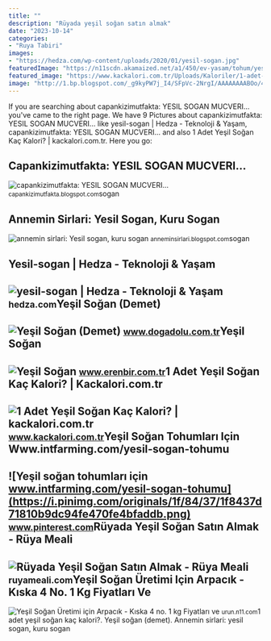 ```yaml
---
title: ""
description: "Rüyada yeşil soğan satın almak"
date: "2023-10-14"
categories:
- "Ruya Tabiri"
images:
- "https://hedza.com/wp-content/uploads/2020/01/yesil-sogan.jpg"
featuredImage: "https://n11scdn.akamaized.net/a1/450/ev-yasam/tohum/yesil-sogan-uretimi-icin-arpacik-kiska-4-no-1-kg__1118857262660975.jpg"
featured_image: "https://www.kackalori.com.tr/Uploads/Kaloriler/1-adet-yesil-sogan_82_2.jpg?width=300"
image: "http://1.bp.blogspot.com/_g9kyPW7j_I4/SFpVc-2NrgI/AAAAAAAABOo/4CY737gbr_g/w1200-h630-p-k-no-nu/SOGAN+MUCVER.JPG"
---
```


If you are searching about capankizimutfakta: YESIL SOGAN MUCVERI... you've came to the right page. We have 9 Pictures about capankizimutfakta: YESIL SOGAN MUCVERI... like yesil-sogan | Hedza - Teknoloji &amp; Yaşam, capankizimutfakta: YESIL SOGAN MUCVERI... and also 1 Adet Yeşil Soğan Kaç Kalori? | kackalori.com.tr. Here you go:

Capankizimutfakta: YESIL SOGAN MUCVERI...
-----------------------------------------

 ![capankizimutfakta: YESIL SOGAN MUCVERI...](http://1.bp.blogspot.com/_g9kyPW7j_I4/SFpVc-2NrgI/AAAAAAAABOo/4CY737gbr_g/w1200-h630-p-k-no-nu/SOGAN+MUCVER.JPG) <small>capankizimutfakta.blogspot.com</small>sogan

Annemin Sirlari: Yesil Sogan, Kuru Sogan
----------------------------------------

 ![annemin sirlari: Yesil sogan, kuru sogan](http://3.bp.blogspot.com/_o1s540Vke-w/S3q_7hRgk1I/AAAAAAAADXo/H2eOXqGOGQo/w1200-h630-p-k-no-nu/sogan+kolaj2.jpg) <small>anneminsirlari.blogspot.com</small>sogan

Yesil-sogan | Hedza - Teknoloji &amp; Yaşam
-------------------------------------------

 ![yesil-sogan | Hedza - Teknoloji & Yaşam](https://hedza.com/wp-content/uploads/2020/01/yesil-sogan.jpg) <small>hedza.com</small>Yeşil Soğan (Demet)
-------------------

 ![Yeşil Soğan (Demet)](https://www.dogadolu.com.tr/Uploads/UrunResimleri/buyuk/yesil-sogan-demet-c1-238.jpg) <small>www.dogadolu.com.tr</small>Yeşil Soğan
-----------

 ![Yeşil Soğan](https://www.erenbir.com.tr/Image/UrunImage/yesil-sogan.jpg) <small>www.erenbir.com.tr</small>1 Adet Yeşil Soğan Kaç Kalori? | Kackalori.com.tr
-------------------------------------------------

 ![1 Adet Yeşil Soğan Kaç Kalori? | kackalori.com.tr](https://www.kackalori.com.tr/Uploads/Kaloriler/1-adet-yesil-sogan_82_2.jpg?width=300) <small>www.kackalori.com.tr</small>Yeşil Soğan Tohumları Için Www.intfarming.com/yesil-sogan-tohumu
----------------------------------------------------------------

 ![Yeşil soğan tohumları için www.intfarming.com/yesil-sogan-tohumu](https://i.pinimg.com/originals/1f/84/37/1f8437d71810b9dc94fe470fe4bfaddb.png) <small>www.pinterest.com</small>Rüyada Yeşil Soğan Satın Almak - Rüya Meali
-------------------------------------------

 ![Rüyada Yeşil Soğan Satın Almak - Rüya Meali](http://ruyameali.com/wp-content/uploads/2018/09/yesil-sogan-almak-810x456.jpg) <small>ruyameali.com</small>Yeşil Soğan Üretimi Için Arpacık - Kıska 4 No. 1 Kg Fiyatları Ve
----------------------------------------------------------------

 ![Yeşil Soğan Üretimi için Arpacık - Kıska 4 no. 1 kg Fiyatları ve](https://n11scdn.akamaized.net/a1/450/ev-yasam/tohum/yesil-sogan-uretimi-icin-arpacik-kiska-4-no-1-kg__1118857262660975.jpg) <small>urun.n11.com</small>1 adet yeşil soğan kaç kalori?. Yeşil soğan (demet). Annemin sirlari: yesil sogan, kuru sogan
